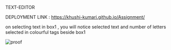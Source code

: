 TEXT-EDITOR

DEPLOYMENT LINK :
https://khushi-kumari.github.io/Assignment/


on selecting text in box1 , you will notice selected text and number of letters selected in colourful tags beside box1

![proof](https://user-images.githubusercontent.com/87301585/154840771-74afbf16-6b3b-41ab-8b29-2461fccefce3.png)
